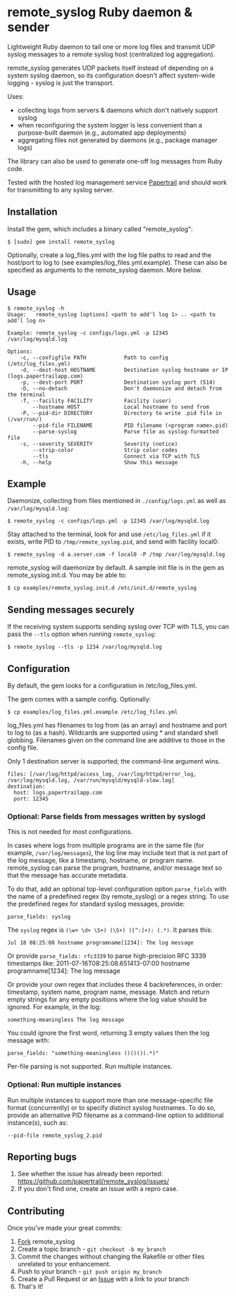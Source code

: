 # remote_syslog Ruby daemon & sender

Lightweight Ruby daemon to tail one or more log files and transmit UDP syslog 
messages to a remote syslog host (centralized log aggregation).

remote_syslog generates UDP packets itself instead of depending on a system 
syslog daemon, so its configuration doesn't affect system-wide 
logging - syslog is just the transport.

Uses:

* collecting logs from servers & daemons which don't natively support syslog
* when reconfiguring the system logger is less convenient than a 
purpose-built daemon (e.g., automated app deployments)
* aggregating files not generated by daemons (e.g., package manager logs)

The library can also be used to generate one-off log messages from Ruby code.

Tested with the hosted log management service [Papertrail] and should work for 
transmitting to any syslog server.


## Installation

Install the gem, which includes a binary called "remote_syslog":

    $ [sudo] gem install remote_syslog

Optionally, create a log_files.yml with the log file paths to read and the 
host/port to log to (see examples/log_files.yml.example). These can also be 
specified as arguments to the remote_syslog daemon. More below.


## Usage

    $ remote_syslog -h
    Usage:   remote_syslog [options] <path to add'l log 1> .. <path to add'l log n>

    Example: remote_syslog -c configs/logs.yml -p 12345 /var/log/mysqld.log

    Options:
        -c, --configfile PATH            Path to config (/etc/log_files.yml)
        -d, --dest-host HOSTNAME         Destination syslog hostname or IP (logs.papertrailapp.com)
        -p, --dest-port PORT             Destination syslog port (514)
        -D, --no-detach                  Don't daemonize and detach from the terminal
        -f, --facility FACILITY          Facility (user)
            --hostname HOST              Local hostname to send from
        -P, --pid-dir DIRECTORY          Directory to write .pid file in (/var/run/)
            --pid-file FILENAME          PID filename (<program name>.pid)
            --parse-syslog               Parse file as syslog-formatted file
        -s, --severity SEVERITY          Severity (notice)
            --strip-color                Strip color codes
            --tls                        Connect via TCP with TLS
        -h, --help                       Show this message
    

## Example

Daemonize, collecting from files mentioned in `./config/logs.yml` as well as
`/var/log/mysqld.log`:

    $ remote_syslog -c configs/logs.yml -p 12345 /var/log/mysqld.log

Stay attached to the terminal, look for and use `/etc/log_files.yml` if it
exists, write PID to `/tmp/remote_syslog.pid`, and send with facility local0:

    $ remote_syslog -d a.server.com -f local0 -P /tmp /var/log/mysqld.log

remote_syslog will daemonize by default. A sample init file is in the gem as 
remote_syslog.init.d. You may be able to:

    $ cp examples/remote_syslog.init.d /etc/init.d/remote_syslog

## Sending messages securely ##

If the receiving system supports sending syslog over TCP with TLS, you can
pass the `--tls` option when running `remote_syslog`:

    $ remote_syslog --tls -p 1234 /var/log/mysqld.log


## Configuration

By default, the gem looks for a configuration in /etc/log_files.yml.

The gem comes with a sample config.  Optionally:

    $ cp examples/log_files.yml.example /etc/log_files.yml
    
log_files.yml has filenames to log from (as an array) and hostname and port 
to log to (as a hash). Wildcards are supported using * and standard shell 
globbing. Filenames given on the command line are additive to those in 
the config file.

Only 1 destination server is supported; the command-line argument wins. 

    files: [/var/log/httpd/access_log, /var/log/httpd/error_log, /var/log/mysqld.log, /var/run/mysqld/mysqld-slow.log]
    destination:
      host: logs.papertrailapp.com
      port: 12345


### Optional: Parse fields from messages written by syslogd

This is not needed for most configurations.

In cases where logs from multiple programs are in the same file (for example, 
``/var/log/messages``), the log line may include text that is not part of the 
log message, like a timestamp, hostname, or program name. remote_syslog can 
parse the program, hostname, and/or message text so that the message has 
accurate metadata.

To do that, add an optional top-level configuration option `parse_fields` 
with the name of a predefined regex (by remote_syslog) or a regex string. To 
use the predefined regex for standard syslog messages, provide:

    parse_fields: syslog

The `syslog` regex is `(\w+ \d+ \S+) (\S+) ([^:]+): (.*)`. It parses this:

    Jul 18 08:25:08 hostname programname[1234]: The log message

Or provide `parse_fields: rfc3339` to parse high-precision RFC 3339
timestamps like:
    2011-07-16T08:25:08.651413-07:00 hostname programname[1234]: The log message
    
Or provide your own regex that includes these 4 backreferences, in order: 
timestamp, system name, program name, message. Match and return empty 
strings for any empty positions where the log value should be ignored.
For example, in the log:

    something-meaningless The log message

You could ignore the first word, returning 3 empty values then the log 
message with:

    parse_fields: "something-meaningless ()()()(.*)"

Per-file parsing is not supported. Run multiple instances.


### Optional: Run multiple instances

Run multiple instances to support more than one message-specific file format 
(concurrently) or to specify distinct syslog hostnames. To do so, provide
an alternative PID filename as a command-line option to additional 
instance(s), such as:

    --pid-file remote_syslog_2.pid
    

## Reporting bugs

1. See whether the issue has already been reported: <https://github.com/papertrail/remote_syslog/issues/>
2. If you don't find one, create an issue with a repro case.


## Contributing

Once you've made your great commits:

1. [Fork][fk] remote_syslog
2. Create a topic branch - `git checkout -b my_branch`
3. Commit the changes without changing the Rakefile or other files unrelated to your enhancement.
4. Push to your branch - `git push origin my_branch`
5. Create a Pull Request or an [Issue][is] with a link to your branch
6. That's it!

[fk]: http://help.github.com/forking/
[is]: https://github.com/papertrail/remote_syslog/issues/
[Papertrail]: http://papertrailapp.com/
